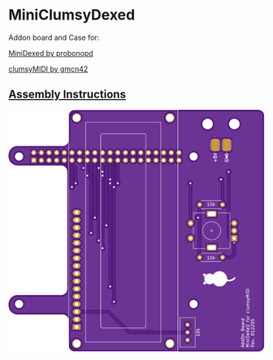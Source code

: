 <h1>MiniClumsyDexed</h1>
<p>Addon board and Case for:</p>
<p><a href="https://github.com/probonopd/MiniDexed">MiniDexed by probonopd</a></p>
<p><a href="https://github.com/gmcn42/clumsyMIDI">clumsyMIDI by gmcn42</a></p>
<h2><a href="./Mechanics/Assembly/Readme.md">Assembly Instructions</a></h2>
<img src="Minidexed%20AddOn.svg" width="600">
